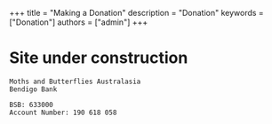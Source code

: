 +++
title = "Making a Donation"
description = "Donation"
keywords = ["Donation"]
authors = ["admin"]
+++

# Site under construction



```
Moths and Butterflies Australasia
Bendigo Bank

BSB: 633000
Account Number: 190 618 058
```
